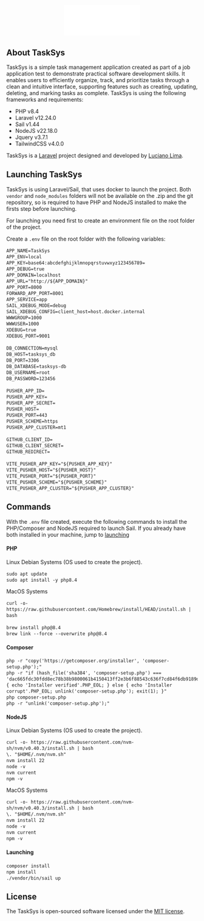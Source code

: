 <p align="center"><a href="https://github.com/lucianolima00" target="_blank"><img src="public/LIMA_Logo.png" width="200" alt="Lima Logo"></a></p>

## About TaskSys

TaskSys is a simple task management application created as part of a job application test to demonstrate practical software development skills. It enables users to efficiently organize, track, and prioritize tasks through a clean and intuitive interface, supporting features such as creating, updating, deleting, and marking tasks as complete. TaskSys is using the following frameworks and requirements:

- PHP v8.4
- Laravel v12.24.0
- Sail v1.44
- NodeJS v22.18.0
- Jquery v3.7.1
- TailwindCSS v4.0.0

TaskSys is a [Laravel](https://laravel.com) project designed and developed by [Luciano Lima](https://github.com/lucianolima00).

## Launching TaskSys

TaskSys is using Laravel/Sail, that uses docker to launch the project. Both `vendor` and `node_modules` folders will not be available on the .zip and the git repository, so is required to have PHP and NodeJS installed to make the firsts step before launching. 

For launching you need first to create an environment file on the root folder of the project.

Create a `.env` file on the root folder with the following variables:
```dotenv
APP_NAME=TaskSys
APP_ENV=local
APP_KEY=base64:abcdefghijklmnopqrstuvwxyz123456789=
APP_DEBUG=true
APP_DOMAIN=localhost
APP_URL="http://${APP_DOMAIN}"
APP_PORT=8000
FORWARD_APP_PORT=8001
APP_SERVICE=app
SAIL_XDEBUG_MODE=debug
SAIL_XDEBUG_CONFIG=client_host=host.docker.internal
WWWGROUP=1000
WWWUSER=1000
XDEBUG=true
XDEBUG_PORT=9001

DB_CONNECTION=mysql
DB_HOST=tasksys_db
DB_PORT=3306
DB_DATABASE=tasksys-db
DB_USERNAME=root
DB_PASSWORD=123456

PUSHER_APP_ID=
PUSHER_APP_KEY=
PUSHER_APP_SECRET=
PUSHER_HOST=
PUSHER_PORT=443
PUSHER_SCHEME=https
PUSHER_APP_CLUSTER=mt1

GITHUB_CLIENT_ID=
GITHUB_CLIENT_SECRET=
GITHUB_REDIRECT=

VITE_PUSHER_APP_KEY="${PUSHER_APP_KEY}"
VITE_PUSHER_HOST="${PUSHER_HOST}"
VITE_PUSHER_PORT="${PUSHER_PORT}"
VITE_PUSHER_SCHEME="${PUSHER_SCHEME}"
VITE_PUSHER_APP_CLUSTER="${PUSHER_APP_CLUSTER}"
```

## Commands

With the `.env` file created, execute the following commands to install the PHP/Composer and NodeJS required to launch Sail. If you already have both installed in your machine, jump to [launching](#launching)

#### PHP
Linux Debian Systems (OS used to create the project).
```shell
sudo apt update
sudo apt install -y php8.4
```
MacOS Systems
```shell
curl -o- https://raw.githubusercontent.com/Homebrew/install/HEAD/install.sh | bash

brew install php@8.4
brew link --force --overwrite php@8.4
```

#### Composer
```shell
php -r "copy('https://getcomposer.org/installer', 'composer-setup.php');"
php -r "if (hash_file('sha384', 'composer-setup.php') === 'dac665fdc30fdd8ec78b38b9800061b4150413ff2e3b6f88543c636f7cd84f6db9189d43a81e5503cda447da73c7e5b6') { echo 'Installer verified'.PHP_EOL; } else { echo 'Installer corrupt'.PHP_EOL; unlink('composer-setup.php'); exit(1); }"
php composer-setup.php
php -r "unlink('composer-setup.php');"
```

#### NodeJS
Linux Debian Systems (OS used to create the project).
```shell
curl -o- https://raw.githubusercontent.com/nvm-sh/nvm/v0.40.3/install.sh | bash
\. "$HOME/.nvm/nvm.sh"
nvm install 22
node -v
nvm current
npm -v
```
MacOS Systems
```shell
curl -o- https://raw.githubusercontent.com/nvm-sh/nvm/v0.40.3/install.sh | bash
\. "$HOME/.nvm/nvm.sh"
nvm install 22
node -v
nvm current
npm -v
```
#### Launching
```shell
composer install
npm install
./vendor/bin/sail up
```
## License

The TaskSys is open-sourced software licensed under the [MIT license](https://opensource.org/licenses/MIT).
